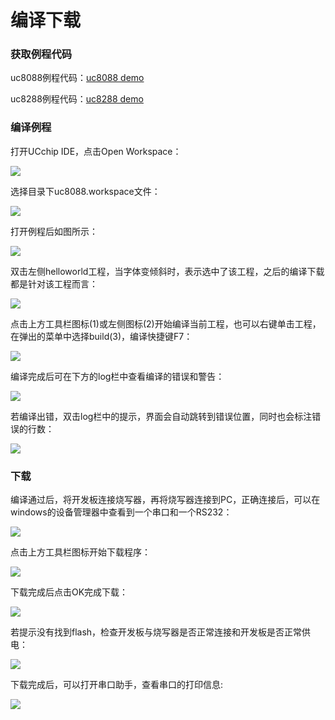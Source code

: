 # 编译下载

### 获取例程代码

uc8088例程代码：[uc8088 demo](https://uc8088.com/t/topic/28)

uc8288例程代码：[uc8288 demo]()

### 编译例程

打开UCchip IDE，点击Open Workspace：

![](png/open_workspace.png)

选择目录下uc8088.workspace文件：

![](png/select_workspace.png)

打开例程后如图所示：

![](png/workspace.png)

双击左侧helloworld工程，当字体变倾斜时，表示选中了该工程，之后的编译下载都是针对该工程而言：

![](png/hello_world.png)

点击上方工具栏图标(1)或左侧图标(2)开始编译当前工程，也可以右键单击工程，在弹出的菜单中选择build(3)，编译快捷键F7：

![](png/build1.png)

编译完成后可在下方的log栏中查看编译的错误和警告：

![](png/build2.png)

若编译出错，双击log栏中的提示，界面会自动跳转到错误位置，同时也会标注错误的行数：

![](png/build_error.png)

### 下载

编译通过后，将开发板连接烧写器，再将烧写器连接到PC，正确连接后，可以在windows的设备管理器中查看到一个串口和一个RS232：

![](png/device.png)

点击上方工具栏图标开始下载程序：

![](png/download1.png)

下载完成后点击OK完成下载：

![](png/download_pass.png)

若提示没有找到flash，检查开发板与烧写器是否正常连接和开发板是否正常供电：

![](png/download_error.png)

下载完成后，可以打开串口助手，查看串口的打印信息:

![](png/uart_print.png)

